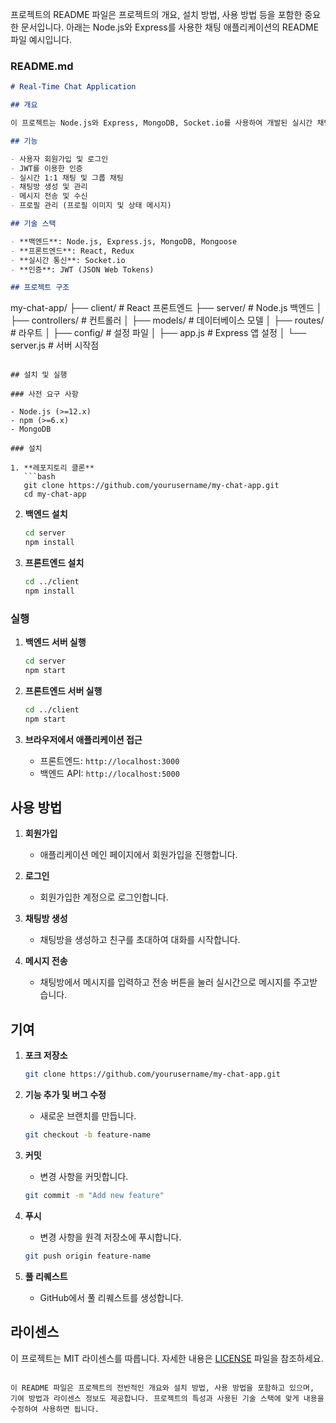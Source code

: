 프로젝트의 README 파일은 프로젝트의 개요, 설치 방법, 사용 방법 등을 포함한 중요한 문서입니다. 아래는 Node.js와 Express를 사용한 채팅 애플리케이션의 README 파일 예시입니다.

### README.md

```markdown
# Real-Time Chat Application

## 개요

이 프로젝트는 Node.js와 Express, MongoDB, Socket.io를 사용하여 개발된 실시간 채팅 애플리케이션입니다. 사용자는 채팅방을 생성하고 메시지를 주고받을 수 있으며, 사용자 인증 및 실시간 소켓 통신을 통해 즉각적인 메시지 전송이 가능합니다.

## 기능

- 사용자 회원가입 및 로그인
- JWT를 이용한 인증
- 실시간 1:1 채팅 및 그룹 채팅
- 채팅방 생성 및 관리
- 메시지 전송 및 수신
- 프로필 관리 (프로필 이미지 및 상태 메시지)

## 기술 스택

- **백엔드**: Node.js, Express.js, MongoDB, Mongoose
- **프론트엔드**: React, Redux
- **실시간 통신**: Socket.io
- **인증**: JWT (JSON Web Tokens)

## 프로젝트 구조

```
my-chat-app/
├── client/              # React 프론트엔드
├── server/              # Node.js 백엔드
│   ├── controllers/     # 컨트롤러
│   ├── models/          # 데이터베이스 모델
│   ├── routes/          # 라우트
│   ├── config/          # 설정 파일
│   ├── app.js           # Express 앱 설정
│   └── server.js        # 서버 시작점
```

## 설치 및 실행

### 사전 요구 사항

- Node.js (>=12.x)
- npm (>=6.x)
- MongoDB

### 설치

1. **레포지토리 클론**
   ```bash
   git clone https://github.com/yourusername/my-chat-app.git
   cd my-chat-app
   ```

2. **백엔드 설치**
   ```bash
   cd server
   npm install
   ```

3. **프론트엔드 설치**
   ```bash
   cd ../client
   npm install
   ```

### 실행

1. **백엔드 서버 실행**
   ```bash
   cd server
   npm start
   ```

2. **프론트엔드 서버 실행**
   ```bash
   cd ../client
   npm start
   ```

3. **브라우저에서 애플리케이션 접근**
   - 프론트엔드: `http://localhost:3000`
   - 백엔드 API: `http://localhost:5000`

## 사용 방법

1. **회원가입**
   - 애플리케이션 메인 페이지에서 회원가입을 진행합니다.

2. **로그인**
   - 회원가입한 계정으로 로그인합니다.

3. **채팅방 생성**
   - 채팅방을 생성하고 친구를 초대하여 대화를 시작합니다.

4. **메시지 전송**
   - 채팅방에서 메시지를 입력하고 전송 버튼을 눌러 실시간으로 메시지를 주고받습니다.

## 기여

1. **포크 저장소**
   ```bash
   git clone https://github.com/yourusername/my-chat-app.git
   ```

2. **기능 추가 및 버그 수정**
   - 새로운 브랜치를 만듭니다.
   ```bash
   git checkout -b feature-name
   ```

3. **커밋**
   - 변경 사항을 커밋합니다.
   ```bash
   git commit -m "Add new feature"
   ```

4. **푸시**
   - 변경 사항을 원격 저장소에 푸시합니다.
   ```bash
   git push origin feature-name
   ```

5. **풀 리퀘스트**
   - GitHub에서 풀 리퀘스트를 생성합니다.

## 라이센스

이 프로젝트는 MIT 라이센스를 따릅니다. 자세한 내용은 [LICENSE](LICENSE) 파일을 참조하세요.
```

이 README 파일은 프로젝트의 전반적인 개요와 설치 방법, 사용 방법을 포함하고 있으며, 기여 방법과 라이센스 정보도 제공합니다. 프로젝트의 특성과 사용된 기술 스택에 맞게 내용을 수정하여 사용하면 됩니다.
